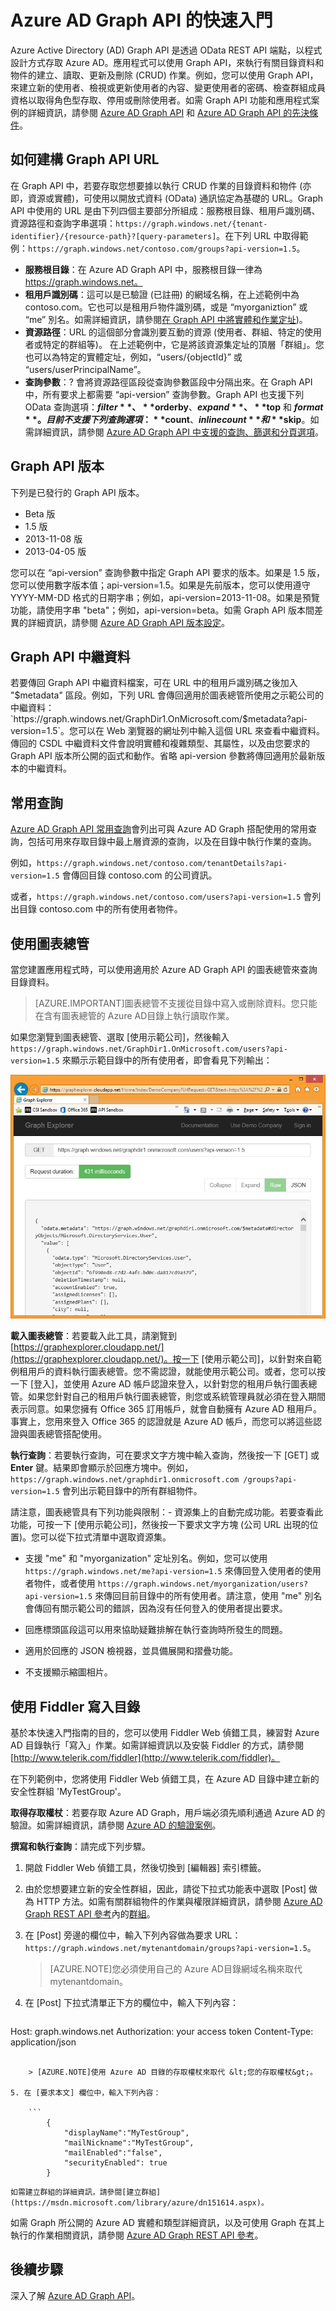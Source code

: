 <properties
   pageTitle="Azure AD Graph API 的快速入門 | Microsoft Aure"
	description="Azure Active Directory Graph API 會透過 OData REST API 端點，以程式設計方式存取 Azure AD。應用程式可以使用 Graph API，來執行有關目錄資料和物件的建立、讀取、更新及刪除 (CRUD) 作業。"
	services="active-directory"
	documentationCenter="n/a"
	authors="JimacoMS"
	manager="msmbaldwin"
	editor=""
	tags=""/>


   <tags
      ms.service="active-directory"
	ms.devlang="na"
	ms.topic="article"
	ms.tgt_pltfrm="na"
	ms.workload="identity"
	ms.date="08/24/2015"
	ms.author="v-jibran@microsoft.com"/>

# Azure AD Graph API 的快速入門

Azure Active Directory (AD) Graph API 是透過 OData REST API 端點，以程式設計方式存取 Azure AD。應用程式可以使用 Graph API，來執行有關目錄資料和物件的建立、讀取、更新及刪除 (CRUD) 作業。例如，您可以使用 Graph API，來建立新的使用者、檢視或更新使用者的內容、變更使用者的密碼、檢查群組成員資格以取得角色型存取、停用或刪除使用者。如需 Graph API 功能和應用程式案例的詳細資訊，請參閱 [Azure AD Graph API](https://msdn.microsoft.com/Library/Azure/Ad/Graph/api/api-catalog) 和 [Azure AD Graph API 的先決條件](https://msdn.microsoft.com/library/azure/hh974464.aspx)。

## 如何建構 Graph API URL

在 Graph API 中，若要存取您想要據以執行 CRUD 作業的目錄資料和物件 (亦即，資源或實體)，可使用以開放式資料 (OData) 通訊協定為基礎的 URL。Graph API 中使用的 URL 是由下列四個主要部分所組成：服務根目錄、租用戶識別碼、資源路徑和查詢字串選項：`https://graph.windows.net/{tenant-identifier}/{resource-path}?[query-parameters]`。在下列 URL 中取得範例：`https://graph.windows.net/contoso.com/groups?api-version=1.5`。

- **服務根目錄**：在 Azure AD Graph API 中，服務根目錄一律為 https://graph.windows.net。
- **租用戶識別碼**：這可以是已驗證 (已註冊) 的網域名稱，在上述範例中為 contoso.com。它也可以是租用戶物件識別碼，或是 “myorganiztion” 或 “me” 別名。如需詳細資訊，請參閱[在 Graph API 中將實體和作業定址](https://msdn.microsoft.com/library/azure/dn424880.aspx))。
- **資源路徑**：URL 的這個部分會識別要互動的資源 (使用者、群組、特定的使用者或特定的群組等)。 在上述範例中，它是將該資源集定址的頂層「群組」。您也可以為特定的實體定址，例如，“users/{objectId}” 或 “users/userPrincipalName”。
- **查詢參數**：? 會將資源路徑區段從查詢參數區段中分隔出來。在 Graph API 中，所有要求上都需要 “api-version” 查詢參數。Graph API 也支援下列 OData 查詢選項：**$filter**、**$orderby**、**$expand**、**$top** 和 **$format**。目前不支援下列查詢選項：**$count**、**$inlinecount** 和 **$skip**。如需詳細資訊，請參閱 [Azure AD Graph API 中支援的查詢、篩選和分頁選項](https://msdn.microsoft.com/library/azure/dn727074.aspx)。

## Graph API 版本

下列是已發行的 Graph API 版本。

* Beta 版
* 1\.5 版
* 2013-11-08 版
* 2013-04-05 版

您可以在 “api-version” 查詢參數中指定 Graph API 要求的版本。如果是 1.5 版，您可以使用數字版本值；api-version=1.5。如果是先前版本，您可以使用遵守 YYYY-MM-DD 格式的日期字串；例如，api-version=2013-11-08。如果是預覽功能，請使用字串 "beta"；例如，api-version=beta。如需 Graph API 版本間差異的詳細資訊，請參閱 [Azure AD Graph API 版本設定](https://msdn.microsoft.com/library/azure/dn835125.aspx)。

## Graph API 中繼資料

若要傳回 Graph API 中繼資料檔案，可在 URL 中的租用戶識別碼之後加入 "$metadata" 區段。例如，下列 URL 會傳回適用於圖表總管所使用之示範公司的中繼資料：`https://graph.windows.net/GraphDir1.OnMicrosoft.com/$metadata?api-version=1.5`。您可以在 Web 瀏覽器的網址列中輸入這個 URL 來查看中繼資料。傳回的 CSDL 中繼資料文件會說明實體和複雜類型、其屬性，以及由您要求的 Graph API 版本所公開的函式和動作。省略 api-version 參數將傳回適用於最新版本的中繼資料。

## 常用查詢

[Azure AD Graph API 常用查詢](https://msdn.microsoft.com/library/azure/jj126255.aspx)會列出可與 Azure AD Graph 搭配使用的常用查詢，包括可用來存取目錄中最上層資源的查詢，以及在目錄中執行作業的查詢。

例如，`https://graph.windows.net/contoso.com/tenantDetails?api-version=1.5` 會傳回目錄 contoso.com 的公司資訊。

或者，`https://graph.windows.net/contoso.com/users?api-version=1.5` 會列出目錄 contoso.com 中的所有使用者物件。

## 使用圖表總管

當您建置應用程式時，可以使用適用於 Azure AD Graph API 的圖表總管來查詢目錄資料。

> [AZURE.IMPORTANT]圖表總管不支援從目錄中寫入或刪除資料。您只能在含有圖表總管的 Azure AD目錄上執行讀取作業。

如果您瀏覽到圖表總管、選取 [使用示範公司]，然後輸入 `https://graph.windows.net/GraphDir1.OnMicrosoft.com/users?api-version=1.5` 來顯示示範目錄中的所有使用者，即會看見下列輸出：

![Azure AD Graph API 總管](./media/active-directory-graph-api-quickstart/screen_shot.jpg)

**載入圖表總管**：若要載入此工具，請瀏覽到 [https://graphexplorer.cloudapp.net/](https://graphexplorer.cloudapp.net/)。按一下 [使用示範公司]，以針對來自範例租用戶的資料執行圖表總管。您不需認證，就能使用示範公司。或者，您可以按一下 [登入]，並使用 Azure AD 帳戶認證來登入，以針對您的租用戶執行圖表總管。如果您針對自己的租用戶執行圖表總管，則您或系統管理員就必須在登入期間表示同意。如果您擁有 Office 365 訂用帳戶，就會自動擁有 Azure AD 租用戶。事實上，您用來登入 Office 365 的認證就是 Azure AD 帳戶，而您可以將這些認證與圖表總管搭配使用。

**執行查詢**：若要執行查詢，可在要求文字方塊中輸入查詢，然後按一下 [GET] 或 **Enter** 鍵。結果即會顯示於回應方塊中。例如，`https://graph.windows.net/graphdir1.onmicrosoft.com /groups?api-version=1.5` 會列出示範目錄中的所有群組物件。

請注意，圖表總管具有下列功能與限制：- 資源集上的自動完成功能。若要查看此功能，可按一下 [使用示範公司]，然後按一下要求文字方塊 (公司 URL 出現的位置)。您可以從下拉式清單中選取資源集。

- 支援 "me" 和 "myorganization" 定址別名。例如，您可以使用 `https://graph.windows.net/me?api-version=1.5` 來傳回登入使用者的使用者物件，或者使用 `https://graph.windows.net/myorganization/users?api-version=1.5` 來傳回目前目錄中的所有使用者。請注意，使用 "me" 別名會傳回有關示範公司的錯誤，因為沒有任何登入的使用者提出要求。

- 回應標頭區段這可以用來協助疑難排解在執行查詢時所發生的問題。

- 適用於回應的 JSON 檢視器，並具備展開和摺疊功能。

- 不支援顯示縮圖相片。

## 使用 Fiddler 寫入目錄

基於本快速入門指南的目的，您可以使用 Fiddler Web 偵錯工具，練習對 Azure AD 目錄執行「寫入」作業。如需詳細資訊以及安裝 Fiddler 的方式，請參閱 [http://www.telerik.com/fiddler](http://www.telerik.com/fiddler)。

在下列範例中，您將使用 Fiddler Web 偵錯工具，在 Azure AD 目錄中建立新的安全性群組 'MyTestGroup'。

**取得存取權杖**：若要存取 Azure AD Graph，用戶端必須先順利通過 Azure AD 的驗證。如需詳細資訊，請參閱 [Azure AD 的驗證案例](active-directory-authentication-scenarios.md)。

**撰寫和執行查詢**：請完成下列步驟。

1. 開啟 Fiddler Web 偵錯工具，然後切換到 [編輯器] 索引標籤。
2. 由於您想要建立新的安全性群組，因此，請從下拉式功能表中選取 [Post] 做為 HTTP 方法。如需有關群組物件的作業與權限詳細資訊，請參閱 [Azure AD Graph REST API 參考](https://msdn.microsoft.com/Library/Azure/Ad/Graph/api/api-catalog)內的[群組](https://msdn.microsoft.com/library/azure/hh974486.aspx)。
3. 在 [Post] 旁邊的欄位中，輸入下列內容做為要求 URL：`https://graph.windows.net/mytenantdomain/groups?api-version=1.5`。

    > [AZURE.NOTE]您必須使用自己的 Azure AD目錄網域名稱來取代 mytenantdomain。

4. 在 [Post] 下拉式清單正下方的欄位中，輸入下列內容：

    ```
Host: graph.windows.net
Authorization: your access token
Content-Type: application/json
```

    > [AZURE.NOTE]使用 Azure AD 目錄的存取權杖來取代 &lt;您的存取權杖&gt;。

5. 在 [要求本文] 欄位中，輸入下列內容：

    ```
        {
            "displayName":"MyTestGroup",
            "mailNickname":"MyTestGroup",
            "mailEnabled":"false",
            "securityEnabled": true
        }
```

    如需建立群組的詳細資訊，請參閱[建立群組](https://msdn.microsoft.com/library/azure/dn151614.aspx)。

如需 Graph 所公開的 Azure AD 實體和類型詳細資訊，以及可使用 Graph 在其上執行的作業相關資訊，請參閱 [Azure AD Graph REST API 參考](https://msdn.microsoft.com/Library/Azure/Ad/Graph/api/api-catalog)。

## 後續步驟

深入了解 [Azure AD Graph API](https://msdn.microsoft.com/Library/Azure/Ad/Graph/api/api-catalog)。

<!---HONumber=August15_HO9-->